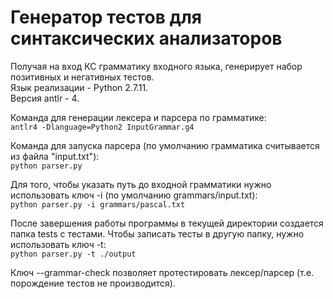 # Генератор тестов для синтаксических анализаторов

Получая на вход КС грамматику входного языка, генерирует набор позитивных
и негативных тестов.  
Язык реализации - Python 2.7.11.  
Версия antlr - 4.

Команда для генерации лексера и парсера по грамматике:  
`antlr4 -Dlanguage=Python2 InputGrammar.g4`

Команда для запуска парсера (по умолчанию грамматика считывается из
файла "input.txt"):  
`python parser.py`

Для того, чтобы указать путь до входной грамматики нужно использовать
ключ -i (по умолчанию grammars/input.txt):  
`python parser.py -i grammars/pascal.txt`

После завершения работы программы в текущей директории создается папка
tests с тестами. Чтобы записать тесты в другую папку, нужно использовать
ключ -t:  
`python parser.py -t ./output`

Ключ --grammar-check позволяет протестировать лексер/парсер 
(т.е. порождение тестов не производится).